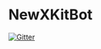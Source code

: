 # NewXKitBot

[![Gitter](https://badges.gitter.im/Join%20Chat.svg)](https://gitter.im/new-xkit/NewXKitBot?utm_source=badge&utm_medium=badge&utm_campaign=pr-badge&utm_content=badge)